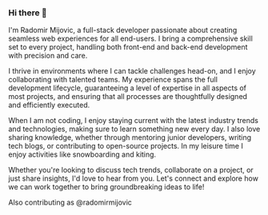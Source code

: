 ### Hi there 👋
I'm Radomir Mijovic, a full-stack developer passionate about creating seamless web experiences for all end-users. I bring a comprehensive skill set to every project, handling both front-end and back-end development with precision and care.
 
I thrive in environments where I can tackle challenges head-on, and I enjoy collaborating with talented teams. My experience spans the full development lifecycle, guaranteeing a level of expertise in all aspects of most projects, and ensuring that all processes are thoughtfully designed and efficiently executed.
 
When I am not coding, I enjoy staying current with the latest industry trends and technologies, making sure to learn something new every day. I also love sharing knowledge, whether through mentoring junior developers, writing tech blogs, or contributing to open-source projects. In my leisure time I enjoy activities like snowboarding and kiting.
 
Whether you're looking to discuss tech trends, collaborate on a project, or just share insights, I'd love to hear from you. Let's connect and explore how we can work together to bring groundbreaking ideas to life!

Also contributing as @radomirmijovic
